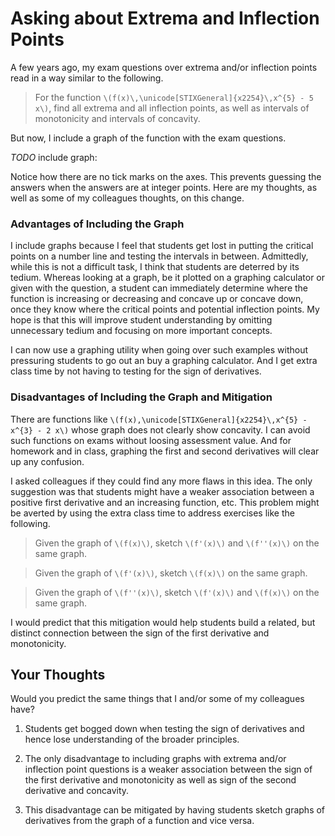 # Asking about Extrema and Inflection Points

A few years ago, my exam questions over extrema and/or inflection points read in
a way similar to the following.

> For the function `\(f(x)\,\unicode[STIXGeneral]{x2254}\,x^{5} - 5 x\)`, find
> all extrema and all inflection points, as well as intervals of monotonicity
> and intervals of concavity.

But now, I include a graph of the function with the exam questions.

_TODO_ include graph: []()

Notice how there are no tick marks on the axes. This prevents guessing the
answers when the answers are at integer points. Here are my thoughts, as well
as some of my colleagues thoughts, on this change.

### Advantages of Including the Graph

I include graphs because I feel that students get lost in putting the critical
points on a number line and testing the intervals in between. Admittedly, while
this is not a difficult task, I think that students are deterred by its tedium.
Whereas looking at a graph, be it plotted on a graphing calculator or given with
the question, a student can immediately determine where the function is
increasing or decreasing and concave up or concave down, once they know where
the critical points and potential inflection points. My hope is that this will
improve student understanding by omitting unnecessary tedium and focusing on
more important concepts.

I can now use a graphing utility when going over such examples without
pressuring students to go out an buy a graphing calculator. And I get extra
class time by not having to testing for the sign of derivatives.

### Disadvantages of Including the Graph and Mitigation

There are functions like
`\(f(x),\unicode[STIXGeneral]{x2254}\,x^{5} - x^{3} - 2 x\)` whose graph does
not clearly show concavity. I can avoid such functions on exams without loosing
assessment value. And for homework and in class, graphing the first and second
derivatives will clear up any confusion.

I asked colleagues if they could find any more flaws in this idea. The only
suggestion was that students might have a weaker association between a positive
first derivative and an increasing function, etc. This problem might be averted
by using the extra class time to address exercises like the following.

> Given the graph of `\(f(x)\)`, sketch `\(f'(x)\)` and `\(f''(x)\)` on the
> same graph.
>
> []()

> Given the graph of `\(f'(x)\)`, sketch `\(f(x)\)` on the same graph.

> Given the graph of `\(f''(x)\)`, sketch `\(f'(x)\)` and `\(f(x)\)` on the
> same graph.

I would predict that this mitigation would help students build a related, but
distinct connection between the sign of the first derivative and monotonicity.

## Your Thoughts

Would you predict the same things that I and/or some of my colleagues have?

1. Students get bogged down when testing the sign of derivatives and hence lose
   understanding of the broader principles.

2. The only disadvantage to including graphs with extrema and/or inflection
   point questions is a weaker association between the sign of the first
   derivative and monotonicity as well as sign of the second derivative and
   concavity.

3. This disadvantage can be mitigated by having students sketch graphs of
   derivatives from the graph of a function and vice versa.
